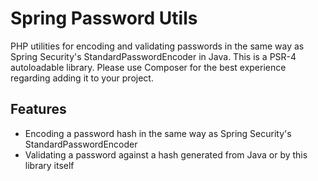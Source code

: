 Spring Password Utils
=====================

PHP utilities for encoding and validating passwords in the same way as Spring Security's StandardPasswordEncoder in Java.
This is a PSR-4 autoloadable library. Please use Composer for the best experience regarding adding it to your project.

Features
--------

* Encoding a password hash in the same way as Spring Security's StandardPasswordEncoder 
* Validating a password against a hash generated from Java or by this library itself
